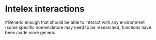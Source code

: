 # Intelex interactions
#Generic enough that should be able to interact with any environment (some specific nomenclature may need to be researched, functions have been made more generic
